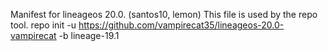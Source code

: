 Manifest for lineageos 20.0. (santos10, lemon)
This file is used by the repo tool.
repo init -u https://github.com/vampirecat35/lineageos-20.0-vampirecat -b lineage-19.1
